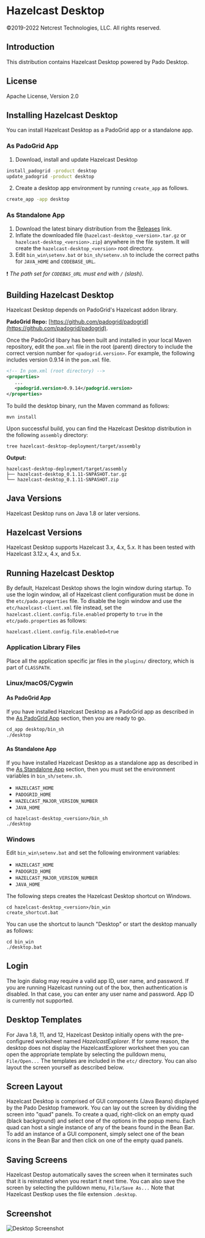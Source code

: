 # Hazelcast Desktop

©2019-2022 Netcrest Technologies, LLC. All rights reserved.

## Introduction

This distribution contains Hazelcast Desktop powered by Pado Desktop.

## License
Apache License, Version 2.0

## Installing Hazelcast Desktop

You can install Hazelcast Desktop as a PadoGrid app or a standalone app.

### As PadoGrid App

1. Download, install and update Hazelcast Desktop

```bash
install_padogrid -product desktop
update_padogrid -product desktop
```

2. Create a desktop app environment by running `create_app` as follows.

```bash
create_app -app desktop
```

### As Standalone App

1. Download the latest binary distribution from the [Releases](https://github.com/netcrest/hazelcast-desktop/releases) link.
2. Inflate the downloaded file (`hazelcast-desktop_<version>.tar.gz` or `hazelcast-desktop_<version>.zip`) anywhere in the file system. It will create the `hazelcast-desktop_<version>` root directory.
3. Edit `bin_win\setenv.bat` or `bin_sh/setenv.sh` to include the correct paths for `JAVA_HOME` and `CODEBASE_URL`.

:exclamation: *The path set for `CODEBAS_URL` must end with `/` (slash).*

## Building Hazelcast Desktop

Hazelcast Desktop depends on PadoGrid's Hazelcast addon library.

**PadoGrid Repo:** [https://github.com/padogrid/padogrid](https://github.com/padogrid/padogrid). 

Once the PadoGrid libary has been built and installed in your local Maven repository, edit the `pom.xml` file in the root (parent) directory to include the correct version number for `<padogrid.version>`. For example, the following includes version 0.9.14 in the `pom.xml` file.

```xml
<!-- In pom.xml (root directory) -->
<properties>
   ...
   <padogrid.version>0.9.14</padogrid.version>
</properties>
```

To build the desktop binary, run the Maven command as follows:

```console
mvn install
```

Upon successful build, you can find the Hazelcast Desktop distribution in the following `assembly` directory:

```console
tree hazelcast-desktop-deployment/target/assembly
```

**Output:**

```console
hazelcast-desktop-deployment/target/assembly
├── hazelcast-desktop_0.1.11-SNPASHOT.tar.gz
└── hazelcast-desktop_0.1.11-SNPASHOT.zip
```

## Java Versions

Hazelcast Desktop runs on Java 1.8 or later versions.

## Hazelcast Versions

Hazelcast Desktop supports Hazelcast 3.x, 4.x, 5.x. It has been tested with Hazelcast 3.12.x, 4.x, and 5.x.


## Running Hazelcast Desktop

By default, Hazelcast Desktop shows the login window during startup. To use the login window, all of Hazelcast client configuration must be done in the `etc/pado.properties` file. To disable the login window and use the `etc/hazelcast-client.xml` file instead, set the `hazelcast.client.config.file.enabled` property to `true` in the `etc/pado.properties` as follows:

```console
hazelcast.client.config.file.enabled=true
```

### Application Library Files

Place all the application specific jar files in the `plugins/` directory, which is part of `CLASSPATH`.

### Linux/macOS/Cygwin

#### As PadoGrid App

If you have installed Hazelcast Desktop as a PadoGrid app as described in the [As PadoGrid App](#as-padogrid-app) section, then you are ready to go.

```bash
cd_app desktop/bin_sh
./desktop
```

#### As Standalone App

If you have installed Hazelcast Desktop as a standalone app as described in the [As Standalone App](#as-standalone-app) section, then you must set the environment variables in `bin_sh/setenv.sh`.

- `HAZELCAST_HOME`
- `PADOGRID_HOME`
- `HAZELCAST_MAJOR_VERSION_NUMBER`
- `JAVA_HOME`

```console
cd hazelcast-desktop_<version>/bin_sh
./desktop
```

### Windows

Edit `bin_win\setenv.bat` and set the following environment variables:

- `HAZELCAST_HOME`
- `PADOGRID_HOME`
- `HAZELCAST_MAJOR_VERSION_NUMBER`
- `JAVA_HOME`

The following steps creates the Hazelcast Desktop shortcut on Windows.

```console
cd hazelcast-desktop_<version>/bin_win
create_shortcut.bat
```

You can use the shortcut to launch "Desktop" or start the desktop manually as follows:

```console
cd bin_win
./desktop.bat
```

## Login

The login dialog may require a valid app ID, user name, and password. If you are running Hazelcast running out of the box, then authentication is disabled. In that case, you can enter any user name and password. App ID is currently not supported.


## Desktop Templates

For Java 1.8, 11, and 12, Hazelcast Desktop initially opens with the pre-configured worksheet named *HazelcastExplorer*. If for some reason, the desktop does not display the HazelcastExplorer worksheet then you can open the appropriate template by selecting the pulldown menu, `File/Open...` The templates are included in the `etc/` directory. You can also layout the screen yourself as described below.

## Screen Layout

Hazelcast Desktop is comprised of GUI components (Java Beans) displayed by the Pado Desktop framework. You can lay out the screen by dividing the screen into "quad" panels. To create a quad, right-click on an empty quad (black background) and select one of the options in the popup menu. Each quad can host a single instance of any of the beans found in the Bean Bar. To add an instance of a GUI component, simply select one of the bean icons in the Bean Bar and then click on one of the empty quad panels.

## Saving Screens

Hazelcast Destop automatically saves the screen when it terminates such that it is reinstated when you restart it next time. You can also save the screen by selecting the pulldown menu, `File/Save As...` Note that Hazelcast Destkop uses the file extension `.desktop`.

## Screenshot

![Desktop Screenshot](https://github.com/padogrid/padogrid/raw/develop/images/desktop-screenshot.png)
